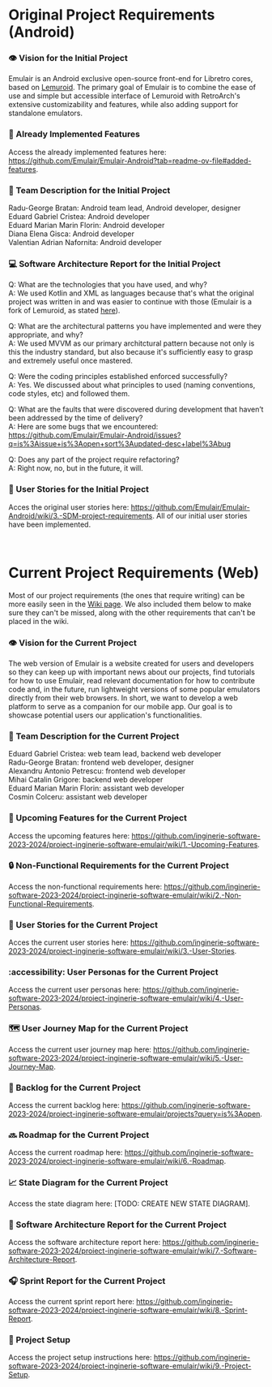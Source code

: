 # Original Project Requirements (Android)

### 👁️ Vision for the Initial Project
Emulair is an Android exclusive open-source front-end for Libretro cores, based on [Lemuroid](https://github.com/Swordfish90/Lemuroid). The primary goal of Emulair is to combine the ease of use and simple but accessible interface of Lemuroid with RetroArch's extensive customizability and features, while also adding support for standalone emulators.

### 📓 Already Implemented Features
Access the already implemented features here: https://github.com/Emulair/Emulair-Android?tab=readme-ov-file#added-features.

### 👥 Team Description for the Initial Project
Radu-George Bratan: Android team lead, Android developer, designer<br />
Eduard Gabriel Cristea: Android developer<br />
Eduard Marian Marin Florin: Android developer<br />
Diana Elena Gisca: Android developer<br />
Valentian Adrian Nafornita: Android developer

### 💻 Software Architecture Report for the Initial Project
Q: What are the technologies that you have used, and why?<br />
A: We used Kotlin and XML as languages because that's what the original project was written in and was easier to continue with those (Emulair is a fork of Lemuroid, as stated [here](https://github.com/Emulair/Emulair-Android#origin)).

Q: What are the architectural patterns you have implemented and were they appropriate, and why?<br />
A: We used MVVM as our primary architctural pattern because not only is this the industry standard, but also because it's sufficiently easy to grasp and extremely useful once mastered.

Q: Were the coding principles established enforced successfully?<br />
A: Yes. We discussed about what principles to used (naming conventions, code styles, etc) and followed them.

Q: What are the faults that were discovered during development that haven’t been addressed by the time of delivery?<br />
A: Here are some bugs that we encountered: https://github.com/Emulair/Emulair-Android/issues?q=is%3Aissue+is%3Aopen+sort%3Aupdated-desc+label%3Abug

Q: Does any part of the project require refactoring?<br />
A: Right now, no, but in the future, it will.

### 👤 User Stories for the Initial Project
Acces the original user stories here: https://github.com/Emulair/Emulair-Android/wiki/3.-SDM-project-requirements. All of our initial user stories have been implemented.

<br />

# Current Project Requirements (Web)
Most of our project requirements (the ones that require writing) can be more easily seen in the [Wiki page](https://github.com/inginerie-software-2023-2024/proiect-inginerie-software-emulair/wiki/). We also included them below to make sure they can't be missed, along with the other requirements that can't be placed in the wiki.

### 👁️ Vision for the Current Project
The web version of Emulair is a website created for users and developers so they can keep up with important news about our projects, find tutorials for how to use Emulair, read relevant documentation for how to contribute code and, in the future, run lightweight versions of some popular emulators directly from their web browsers. In short, we want to develop a web platform to serve as a companion for our mobile app. Our goal is to showcase potential users our application's functionalities.

### 👥 Team Description for the Current Project
Eduard Gabriel Cristea: web team lead, backend web developer<br />
Radu-George Bratan: frontend web developer, designer<br />
Alexandru Antonio Petrescu: frontend web developer<br />
Mihai Catalin Grigore: backend web developer<br />
Eduard Marian Marin Florin: assistant web developer<br />
Cosmin Colceru: assistant web developer

### 📓 Upcoming Features for the Current Project
Access the upcoming features here: https://github.com/inginerie-software-2023-2024/proiect-inginerie-software-emulair/wiki/1.-Upcoming-Features.

### 🔒 Non-Functional Requirements for the Current Project
Access the non-functional requirements here: https://github.com/inginerie-software-2023-2024/proiect-inginerie-software-emulair/wiki/2.-Non‐Functional-Requirements.

### 👤 User Stories for the Current Project
Acces the current user stories here: https://github.com/inginerie-software-2023-2024/proiect-inginerie-software-emulair/wiki/3.-User-Stories.

### :accessibility: User Personas for the Current Project
Access the current user personas here: https://github.com/inginerie-software-2023-2024/proiect-inginerie-software-emulair/wiki/4.-User-Personas.

### 🗺️ User Journey Map for the Current Project
Access the current user journey map here: https://github.com/inginerie-software-2023-2024/proiect-inginerie-software-emulair/wiki/5.-User-Journey-Map.

### 📜 Backlog for the Current Project
Access the current backlog here: https://github.com/inginerie-software-2023-2024/proiect-inginerie-software-emulair/projects?query=is%3Aopen.

### 🔜 Roadmap for the Current Project
Access the current roadmap here: https://github.com/inginerie-software-2023-2024/proiect-inginerie-software-emulair/wiki/6.-Roadmap.

### 📈 State Diagram for the Current Project
Access the state diagram here: [TODO: CREATE NEW STATE DIAGRAM].

### 📎 Software Architecture Report for the Current Project
Access the software architecture report here: https://github.com/inginerie-software-2023-2024/proiect-inginerie-software-emulair/wiki/7.-Software-Architecture-Report.

### 🎧 Sprint Report for the Current Project
Access the current sprint report here: https://github.com/inginerie-software-2023-2024/proiect-inginerie-software-emulair/wiki/8.-Sprint-Report.

### 🔘 Project Setup
Access the project setup instructions here: https://github.com/inginerie-software-2023-2024/proiect-inginerie-software-emulair/wiki/9.-Project-Setup.
